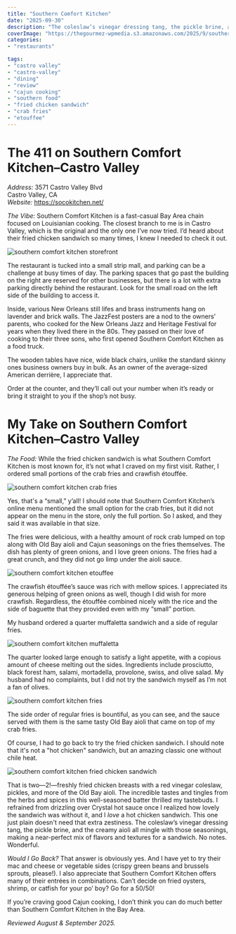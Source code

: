 ```yaml
---
title: "Southern Comfort Kitchen"
date: "2025-09-30"
description: "The coleslaw’s vinegar dressing tang, the pickle brine, and the creamy aioli all mingle with those seasonings, making a near-perfect mix of flavors and textures for a fried chicken sandwich. No notes. Wonderful."
coverImage: "https://thegourmez-wpmedia.s3.amazonaws.com/2025/9/southern-comfort-kitchen+(8).jpg"
categories:
- "restaurants"

tags:
- "castro valley"
- "castro-valley"
- "dining"
- "review"
- "cajun cooking"
- "southern food"
- "fried chicken sandwich"
- "crab fries"
- "etouffee"
---
```

# The 411 on Southern Comfort Kitchen–Castro Valley

*Address:* 3571 Castro Valley Blvd\
Castro Valley, CA\
*Website:* <https://socokitchen.net/>

*The Vibe:* Southern Comfort Kitchen is a fast-casual Bay Area chain focused on Louisianian cooking. The closest branch to me is in Castro Valley, which is the original and the only one I’ve now tried. I’d heard about their fried chicken sandwich so many times, I knew I needed to check it out.

![southern comfort kitchen storefront](https://thegourmez-wpmedia.s3.amazonaws.com/2025/9/southern-comfort-kitchen+(6).jpg)

The restaurant is tucked into a small strip mall, and parking can be a challenge at busy times of day. The parking spaces that go past the building on the right are reserved for other businesses, but there is a lot with extra parking directly behind the restaurant. Look for the small road on the left side of the building to access it.

Inside, various New Orleans still lifes and brass instruments hang on lavender and brick walls. The JazzFest posters are a nod to the owners’ parents, who cooked for the New Orleans Jazz and Heritage Festival for years when they lived there in the 80s. They passed on their love of cooking to their three sons, who first opened Southern Comfort Kitchen as a food truck.

The wooden tables have nice, wide black chairs, unlike the standard skinny ones business owners buy in bulk. As an owner of the average-sized American derrière, I appreciate that.

Order at the counter, and they’ll call out your number when it’s ready or bring it straight to you if the shop’s not busy.

# My Take on Southern Comfort Kitchen–Castro Valley

*The Food:* While the fried chicken sandwich is what Southern Comfort Kitchen is most known for, it’s not what I craved on my first visit. Rather, I ordered small portions of the crab fries and crawfish étouffée.

![southern comfort kitchen crab fries](https://thegourmez-wpmedia.s3.amazonaws.com/2025/9/southern-comfort-kitchen+(8).jpg)

Yes, that's a “small,” y’all! I should note that Southern Comfort Kitchen’s online menu mentioned the small option for the crab fries, but it did not appear on the menu in the store, only the full portion. So I asked, and they said it was available in that size.

The fries were delicious, with a healthy amount of rock crab lumped on top along with Old Bay aioli and Cajun seasonings on the fries themselves. The dish has plenty of green onions, and I love green onions. The fries had a great crunch, and they did not go limp under the aioli sauce.

![southern comfort kitchen etouffee](https://thegourmez-wpmedia.s3.amazonaws.com/2025/9/southern-comfort-kitchen+(1).jpg)

The crawfish étouffée’s sauce was rich with mellow spices. I appreciated its generous helping of green onions as well, though I did wish for more crawfish. Regardless, the étouffée combined nicely with the rice and the side of baguette that they provided even with my “small” portion.

My husband ordered a quarter muffaletta sandwich and a side of regular fries.

![southern comfort kitchen muffaletta](https://thegourmez-wpmedia.s3.amazonaws.com/2025/9/southern-comfort-kitchen+(9).jpg)

The quarter looked large enough to satisfy a light appetite, with a copious amount of cheese melting out the sides. Ingredients include prosciutto, black forest ham, salami, mortadella, provolone, swiss, and olive salad. My husband had no complaints, but I did not try the sandwich myself as I’m not a fan of olives.

![southern comfort kitchen fries](https://thegourmez-wpmedia.s3.amazonaws.com/2025/9/southern-comfort-kitchen+(7).jpg)

The side order of regular fries is bountiful, as you can see, and the sauce served with them is the same tasty Old Bay aioli that came on top of my crab fries.

Of course, I had to go back to try the fried chicken sandwich. I should note that it's not a "hot chicken" sandwich, but an amazing classic one without chile heat.

![southern comfort kitchen fried chicken sandwich](https://thegourmez-wpmedia.s3.amazonaws.com/2025/9/southern-comfort-kitchen+(5).jpg)

That is two—2!—freshly fried chicken breasts with a red vinegar coleslaw, pickles, and more of the Old Bay aioli. The incredible tastes and tingles from the herbs and spices in this well-seasoned batter thrilled my tastebuds. I  refrained from drizzling over Crystal hot sauce once I realized how lovely the sandwich was without it, and I *love* a hot chicken sandwich. This one just plain doesn't need that extra zestiness. The coleslaw’s vinegar dressing tang, the pickle brine, and the creamy aioli all mingle with those seasonings, making a near-perfect mix of flavors and textures for a sandwich. No notes. Wonderful.

*Would I Go Back?* That answer is obviously yes. And I have yet to try their mac and cheese or vegetable sides (crispy green beans and brussels sprouts, please!). I also appreciate that Southern Comfort Kitchen offers many of their entrées in combinations. Can’t decide on fried oysters, shrimp, or catfish for your po’ boy? Go for a 50/50!

If you’re craving good Cajun cooking, I don’t think you can do much better than Southern Comfort Kitchen in the Bay Area.

*Reviewed August & September 2025.*
